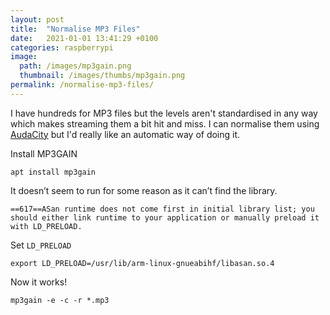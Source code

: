 ```yaml
---
layout: post
title:  "Normalise MP3 Files"
date:   2021-01-01 13:41:29 +0100
categories: raspberrypi
image:
  path: /images/mp3gain.png
  thumbnail: /images/thumbs/mp3gain.png
permalink: /normalise-mp3-files/
---
```

I have hundreds for MP3 files but the levels aren't standardised in any way which makes streaming them a bit hit and miss.  I can normalise them using [AudaCity](https://www.audacityteam.org/) but I'd really like an automatic way of doing it.

Install MP3GAIN

    apt install mp3gain

It doesn’t seem to run for some reason as it can’t find the library.

    ==617==ASan runtime does not come first in initial library list; you should either link runtime to your application or manually preload it with LD_PRELOAD.

Set `LD_PRELOAD`

    export LD_PRELOAD=/usr/lib/arm-linux-gnueabihf/libasan.so.4

Now it works!

    mp3gain -e -c -r *.mp3
